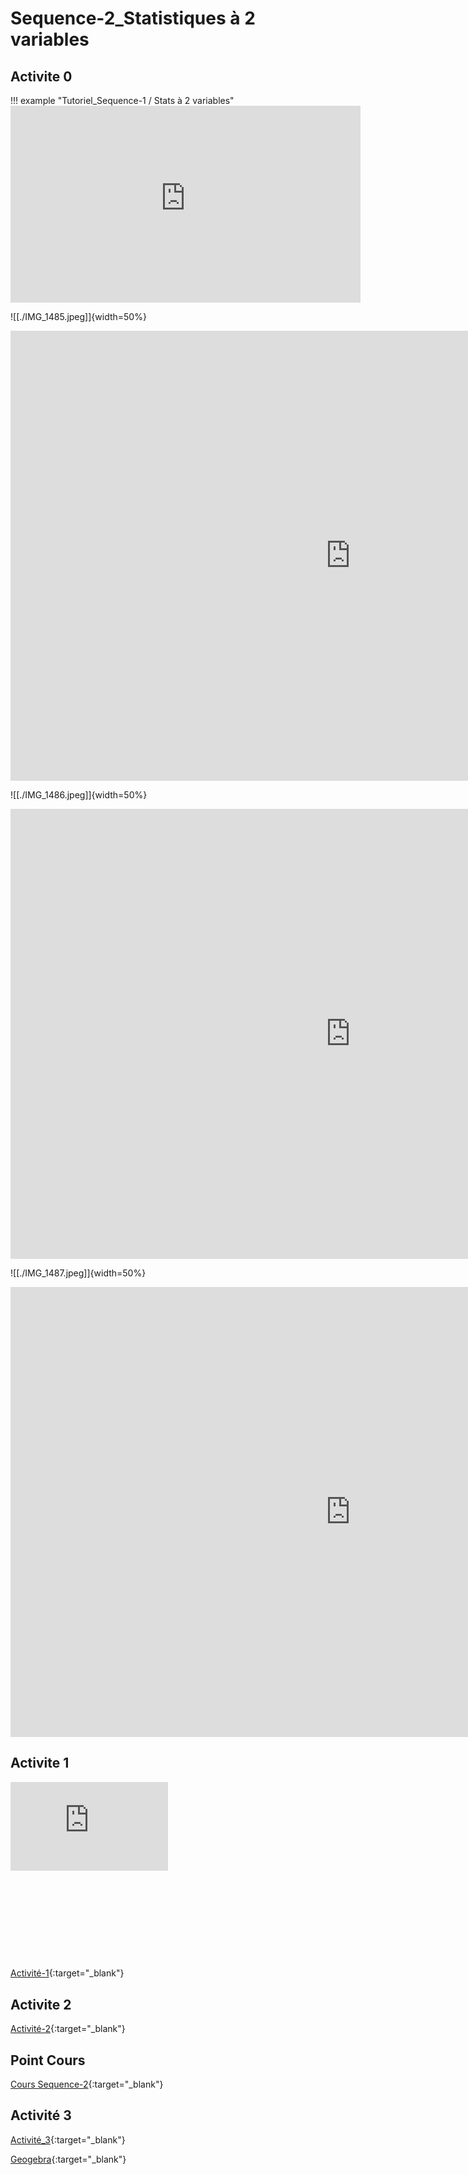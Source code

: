 

# Sequence-2_Statistiques à 2 variables

## Activite 0

!!! example "Tutoriel_Sequence-1 / Stats à 2 variables"
    <iframe title="trim.1E650B79-70B1-4E83-BE68-058D2BC7AA38" width="560" height="315" src="https://tube-sciences-technologies.apps.education.fr/videos/embed/99659093-45ed-4cf0-b5f7-6113bd535fd4" frameborder="0" allowfullscreen="" sandbox="allow-same-origin allow-scripts allow-popups"></iframe>

![[./IMG_1485.jpeg]]{width=50%}

<iframe src="https://app.Lumi.education/api/v1/run/6bmhg3/embed" width="1088" height="720" frameborder="0" allowfullscreen="allowfullscreen" allow="geolocation *; microphone *; camera *; midi *; encrypted-media *"></iframe><script src="https://app.Lumi.education/api/v1/h5p/core/js/h5p-resizer.js" charset="UTF-8"></script>

![[./IMG_1486.jpeg]]{width=50%}

<iframe src="https://app.Lumi.education/api/v1/run/LPupsP/embed" width="1088" height="720" frameborder="0" allowfullscreen="allowfullscreen" allow="geolocation *; microphone *; camera *; midi *; encrypted-media *"></iframe><script src="https://app.Lumi.education/api/v1/h5p/core/js/h5p-resizer.js" charset="UTF-8"></script>

![[./IMG_1487.jpeg]]{width=50%}

<iframe src="https://app.Lumi.education/api/v1/run/YahPeS/embed" width="1088" height="720" frameborder="0" allowfullscreen="allowfullscreen" allow="geolocation *; microphone *; camera *; midi *; encrypted-media *"></iframe><script src="https://app.Lumi.education/api/v1/h5p/core/js/h5p-resizer.js" charset="UTF-8"></script>

## Activite 1

<div style="position:relative;padding-bottom:56.25%;height:0;overflow:hidden;"> <iframe style="width:50%;height:50%;position:absolute;left:0px;top:0px;overflow:hidden" frameborder="0" type="text/html" src="https://www.dailymotion.com/embed/video/x82nr33?autoplay=1" width="100%" height="100%" allowfullscreen title="Dailymotion Video Player" allow="autoplay"> </iframe> </div>

[Activité-1](./1_Seq1_Act1.pdf){:target="_blank"}






## Activite 2

[Activité-2](./1_Seq1_Act2.pdf){:target="_blank"}



## Point Cours

[Cours Sequence-2](./1_Seq1_Co.pdf){:target="_blank"}



## Activité 3

[Activité_3](./1_Seq1_EvaluationFormative.pdf){:target="_blank"}

[Geogebra](./geogebra-export.html){:target="_blank"}

<!--

## Activite 4

[Activité-4](./1_Seq1_Act4.pdf){:target="_blank"}

-->


<!--

## AP 1

[AP_1](./1_Seq1_AP1.pdf){:target="_blank"}

-->
